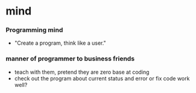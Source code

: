 # mind

### Programming mind

- "Create a program, think like a user."


### manner of programmer to business friends

- teach with them, pretend they are zero base at coding
- check out the program about current status and error or fix code work well?